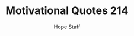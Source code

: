 ---
image: /assets/img/mq/mq_214_carnegie.png
title: Motivational Quotes 214
categories:
  - Motivational Quotes
author: Hope Staff
notes: Motivational Quotes 214
embed: >-
  EMBED_GOES_HERE
transcript: >-
  SOME LINES OF TEXT START HERE
---